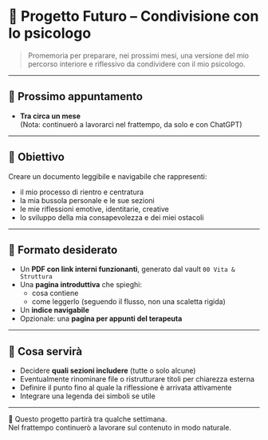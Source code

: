 # 🧠 Progetto Futuro – Condivisione con lo psicologo

> Promemoria per preparare, nei prossimi mesi, una versione del mio percorso interiore e riflessivo da condividere con il mio psicologo.

---

## 📅 Prossimo appuntamento

- **Tra circa un mese**  
(Nota: continuerò a lavorarci nel frattempo, da solo e con ChatGPT)

---

## 📘 Obiettivo

Creare un documento leggibile e navigabile che rappresenti:
- il mio processo di rientro e centratura
- la mia bussola personale e le sue sezioni
- le mie riflessioni emotive, identitarie, creative
- lo sviluppo della mia consapevolezza e dei miei ostacoli

---

## 📄 Formato desiderato

- Un **PDF con link interni funzionanti**, generato dal vault `00 Vita & Struttura`
- Una **pagina introduttiva** che spieghi:
  - cosa contiene
  - come leggerlo (seguendo il flusso, non una scaletta rigida)
- Un **indice navigabile**
- Opzionale: una **pagina per appunti del terapeuta**

---

## 🔧 Cosa servirà

- Decidere **quali sezioni includere** (tutte o solo alcune)
- Eventualmente rinominare file o ristrutturare titoli per chiarezza esterna
- Definire il punto fino al quale la riflessione è arrivata attivamente
- Integrare una legenda dei simboli se utile

---

📌 Questo progetto partirà tra qualche settimana.  
Nel frattempo continuerò a lavorare sul contenuto in modo naturale.

